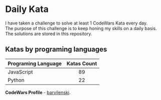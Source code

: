 # Daily Kata

I have taken a challenge to solve at least 1 CodeWars Kata every day.  
The purpose of this challenge is to keep honing my skills on a daily basis.  
The solutions are stored in this repository.

## Katas by programing languages

| Programing Language | Katas Count |
| ------------------- | :---------: |
| JavaScript          |          89 |
| Python              |          22 |


**CodeWars Profile** - [barvilenski](https://www.codewars.com/users/vbarv24).
